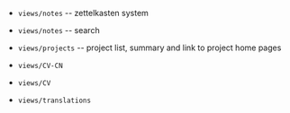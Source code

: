 - `views/notes` -- zettelkasten system

- `views/notes` -- search

- `views/projects` -- project list, summary and link to project home pages

- `views/CV-CN`
- `views/CV`

- `views/translations`

